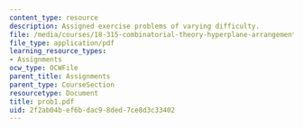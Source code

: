 ```yaml
---
content_type: resource
description: Assigned exercise problems of varying difficulty.
file: /media/courses/18-315-combinatorial-theory-hyperplane-arrangements-fall-2004/2f2ab04bef6bdac98ded7ce8d3c33402_prob1.pdf
file_type: application/pdf
learning_resource_types:
- Assignments
ocw_type: OCWFile
parent_title: Assignments
parent_type: CourseSection
resourcetype: Document
title: prob1.pdf
uid: 2f2ab04b-ef6b-dac9-8ded-7ce8d3c33402
---
```

